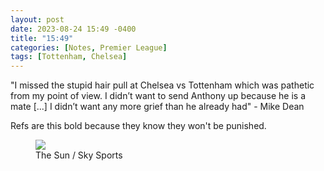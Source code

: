 ```yaml
---
layout: post
date: 2023-08-24 15:49 -0400
title: "15:49"
categories: [Notes, Premier League]
tags: [Tottenham, Chelsea]
---
```


"I missed the stupid hair pull at Chelsea vs Tottenham which was pathetic from my point of view. I didn’t want to send Anthony up because he is a mate [...] I didn’t want any more grief than he already had" - Mike Dean

Refs are this bold because they know they won't be punished.

<figure>
    <img src="https://i.imgur.com/8iI7cOg.jpg">
    <figcaption>The Sun / Sky Sports</figcaption>
</figure>


